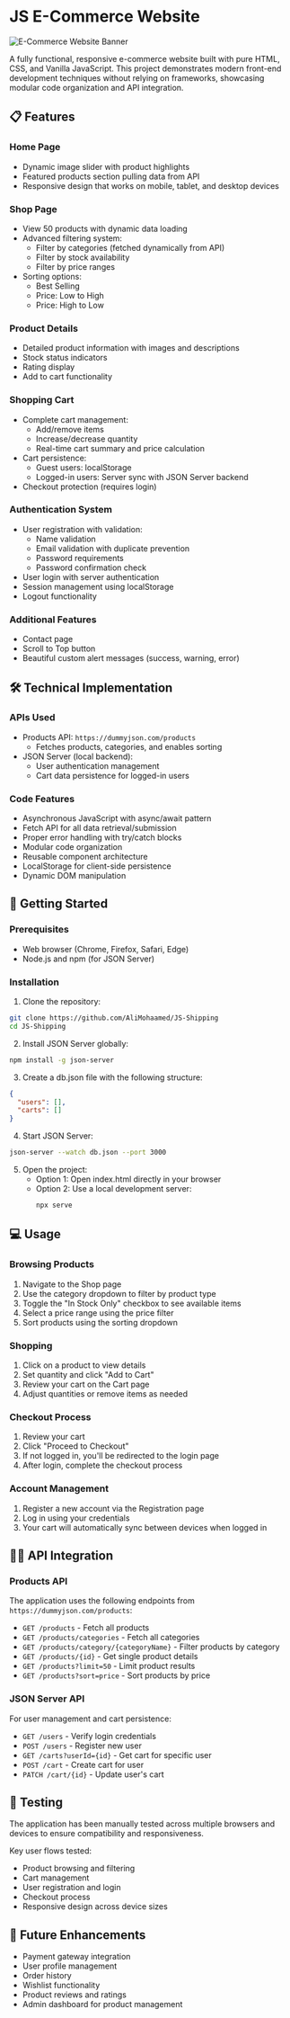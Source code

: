 # JS E-Commerce Website

![E-Commerce Website Banner](https://via.placeholder.com/1200x300)

A fully functional, responsive e-commerce website built with pure HTML, CSS, and Vanilla JavaScript. This project demonstrates modern front-end development techniques without relying on frameworks, showcasing modular code organization and API integration.

## 📋 Features

### Home Page
- Dynamic image slider with product highlights
- Featured products section pulling data from API
- Responsive design that works on mobile, tablet, and desktop devices

### Shop Page
- View 50 products with dynamic data loading
- Advanced filtering system:
  - Filter by categories (fetched dynamically from API)
  - Filter by stock availability
  - Filter by price ranges
- Sorting options:
  - Best Selling
  - Price: Low to High
  - Price: High to Low

### Product Details
- Detailed product information with images and descriptions
- Stock status indicators
- Rating display
- Add to cart functionality

### Shopping Cart
- Complete cart management:
  - Add/remove items
  - Increase/decrease quantity
  - Real-time cart summary and price calculation
- Cart persistence:
  - Guest users: localStorage
  - Logged-in users: Server sync with JSON Server backend
- Checkout protection (requires login)

### Authentication System
- User registration with validation:
  - Name validation
  - Email validation with duplicate prevention
  - Password requirements
  - Password confirmation check
- User login with server authentication
- Session management using localStorage
- Logout functionality

### Additional Features
- Contact page
- Scroll to Top button
- Beautiful custom alert messages (success, warning, error)

## 🛠️ Technical Implementation

### APIs Used
- Products API: `https://dummyjson.com/products`
  - Fetches products, categories, and enables sorting
- JSON Server (local backend):
  - User authentication management
  - Cart data persistence for logged-in users

### Code Features
- Asynchronous JavaScript with async/await pattern
- Fetch API for all data retrieval/submission
- Proper error handling with try/catch blocks
- Modular code organization
- Reusable component architecture
- LocalStorage for client-side persistence
- Dynamic DOM manipulation

## 🚀 Getting Started

### Prerequisites
- Web browser (Chrome, Firefox, Safari, Edge)
- Node.js and npm (for JSON Server)

### Installation

1. Clone the repository:
```bash
git clone https://github.com/AliMohaamed/JS-Shipping
cd JS-Shipping
```

2. Install JSON Server globally:
```bash
npm install -g json-server
```

3. Create a db.json file with the following structure:
```json
{
  "users": [],
  "carts": []
}
```

4. Start JSON Server:
```bash
json-server --watch db.json --port 3000
```

5. Open the project:
   - Option 1: Open index.html directly in your browser
   - Option 2: Use a local development server:
     ```bash
     npx serve
     ```

## 💻 Usage

### Browsing Products
1. Navigate to the Shop page
2. Use the category dropdown to filter by product type
3. Toggle the "In Stock Only" checkbox to see available items
4. Select a price range using the price filter
5. Sort products using the sorting dropdown

### Shopping
1. Click on a product to view details
2. Set quantity and click "Add to Cart"
3. Review your cart on the Cart page
4. Adjust quantities or remove items as needed

### Checkout Process
1. Review your cart
2. Click "Proceed to Checkout"
3. If not logged in, you'll be redirected to the login page
4. After login, complete the checkout process

### Account Management
1. Register a new account via the Registration page
2. Log in using your credentials
3. Your cart will automatically sync between devices when logged in

## 👨‍💻 API Integration

### Products API
The application uses the following endpoints from `https://dummyjson.com/products`:

- `GET /products` - Fetch all products
- `GET /products/categories` - Fetch all categories
- `GET /products/category/{categoryName}` - Filter products by category
- `GET /products/{id}` - Get single product details
- `GET /products?limit=50` - Limit product results
- `GET /products?sort=price` - Sort products by price

### JSON Server API
For user management and cart persistence:

- `GET /users` - Verify login credentials
- `POST /users` - Register new user
- `GET /carts?userId={id}` - Get cart for specific user
- `POST /cart` - Create cart for user
- `PATCH /cart/{id}` - Update user's cart

## 🧪 Testing
The application has been manually tested across multiple browsers and devices to ensure compatibility and responsiveness.

Key user flows tested:
- Product browsing and filtering
- Cart management
- User registration and login
- Checkout process
- Responsive design across device sizes

## 🔮 Future Enhancements
- Payment gateway integration
- User profile management
- Order history
- Wishlist functionality
- Product reviews and ratings
- Admin dashboard for product management

